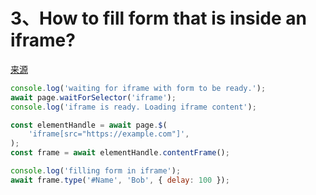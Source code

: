 # 3、How to fill form that is inside an iframe?
[来源](https://stackoverflow.com/questions/46529201/puppeteer-how-to-fill-form-that-is-inside-an-iframe)
```javascript
console.log('waiting for iframe with form to be ready.');
await page.waitForSelector('iframe');
console.log('iframe is ready. Loading iframe content');

const elementHandle = await page.$(
    'iframe[src="https://example.com"]',
);
const frame = await elementHandle.contentFrame();

console.log('filling form in iframe');
await frame.type('#Name', 'Bob', { delay: 100 });
```